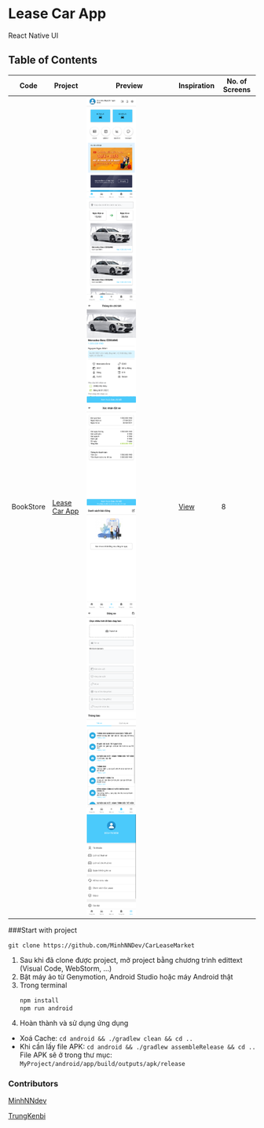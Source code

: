 # Lease Car App

React Native UI


## Table of Contents

| Code | Project | Preview | Inspiration | No. of Screens |
| ------ | ------ | ------ | ------ | ------ |
| BookStore | [Lease Car App](https://github.com/MinhNNDev/CarLeaseMarket) | <img src="https://github.com/MinhNNDev/CarLeaseMarket/blob/master/README/home.png" width="100" /><img src="https://github.com/MinhNNDev/CarLeaseMarket/blob/master/README/lease.png" width="100" /><img src="https://github.com/MinhNNDev/CarLeaseMarket/blob/master/README/details.png" width="100" /><img src="https://github.com/MinhNNDev/CarLeaseMarket/blob/master/README/invoice.png" width="100" /><img src="https://github.com/MinhNNDev/CarLeaseMarket/blob/master/README/listpost.png" width="100" /><img src="https://github.com/MinhNNDev/CarLeaseMarket/blob/master/README/postcar.png" width="100" /><img src="https://github.com/MinhNNDev/CarLeaseMarket/blob/master/README/notify.png" width="100" /><img src="https://github.com/MinhNNDev/CarLeaseMarket/blob/master/README/extend.png" width="100" /> | [View](https://github.com/MinhNNDev/CarLeaseMarket) | 8 |

###Start with project
```
git clone https://github.com/MinhNNDev/CarLeaseMarket
```
1. Sau khi đã clone được project, mở project bằng chương trình edittext (Visual Code, WebStorm, ...)
2. Bật máy ảo từ Genymotion, Android Studio hoặc máy Android thật
3. Trong terminal
    ```
    npm install
    npm run android
    ```
4. Hoàn thành và sử dụng ứng dụng

- Xoá Cache: ```cd android && ./gradlew clean && cd .. ```
- Khi cần lấy file APK: ```cd android && ./gradlew assembleRelease && cd ..```
  File APK sẽ ở trong thư mục: ```MyProject/android/app/build/outputs/apk/release```

### Contributors
[MinhNNdev](https://github.com/MinhNNDev)

[TrungKenbi](https://github.com/trungkenbi)

